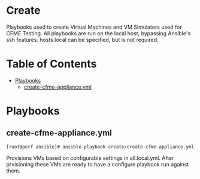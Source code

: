 # Create

Playbooks used to create Virtual Machines and VM Simulators used for CFME Testing. All playbooks are run on the local host, bypassing Ansible's ssh features. hosts.local can be specified, but is not required.

**Table of Contents**
========
- [Playbooks](#playbooks)
  - [create-cfme-appliance.yml](#create-cfme-applianceyml)

# Playbooks

## create-cfme-appliance.yml

```
[root@perf ansible]# ansible-playbook create/create-cfme-appliance.yml
```
Provisions VMs based on configurable settings in all.local.yml. After prvisioning these VMs are ready to have a configure playbook run against them.
